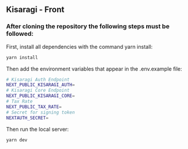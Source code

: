 ## Kisaragi - Front

### After cloning the repository the following steps must be followed:

First, install all dependencies with the command yarn install:

```bash
yarn install
```

Then add the environment variables that appear in the .env.example file:

```bash
# Kisaragi Auth Endpoint
NEXT_PUBLIC_KISARAGI_AUTH=
# Kisaragi Core Endpoint
NEXT_PUBLIC_KISARAGI_CORE=
# Tax Rate
NEXT_PUBLIC_TAX_RATE=
# Secret for signing token
NEXTAUTH_SECRET=
```

Then run the local server:

```bash
yarn dev
```
